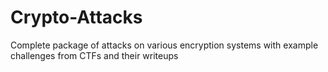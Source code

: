 # Crypto-Attacks
Complete package of attacks on various encryption systems with example challenges from CTFs and their writeups
